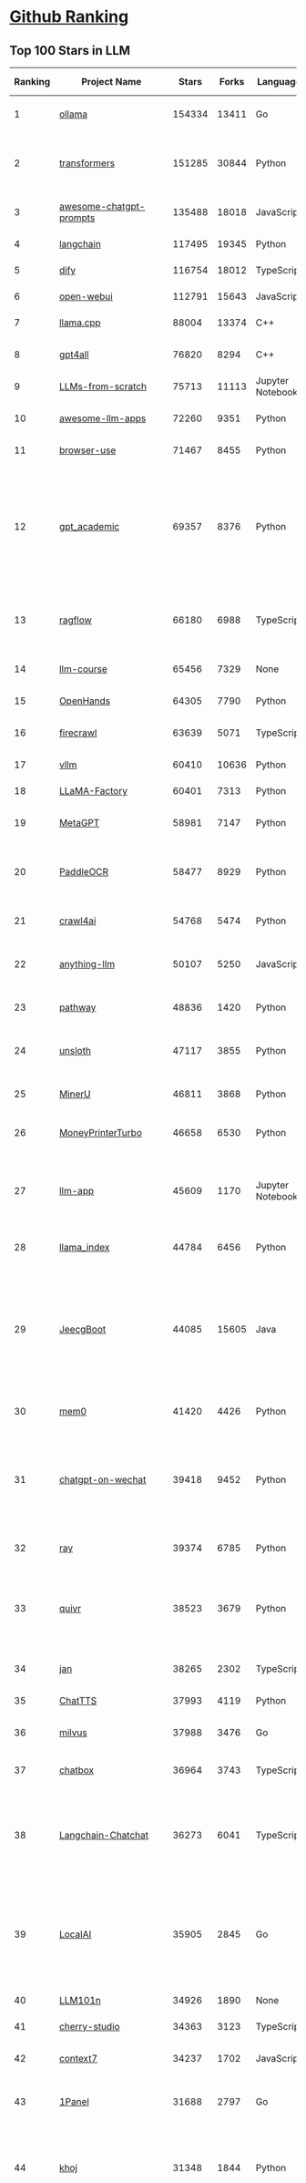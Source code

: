 [Github Ranking](../README.md)
==========

## Top 100 Stars in LLM

| Ranking | Project Name | Stars | Forks | Language | Open Issues | Description | Last Commit |
| ------- | ------------ | ----- | ----- | -------- | ----------- | ----------- | ----------- |
| 1 | [ollama](https://github.com/ollama/ollama) | 154334 | 13411 | Go | 1834 | Get up and running with OpenAI gpt-oss, DeepSeek-R1, Gemma 3 and other models. | 2025-10-18T01:39:18Z |
| 2 | [transformers](https://github.com/huggingface/transformers) | 151285 | 30844 | Python | 1072 | 🤗 Transformers: the model-definition framework for state-of-the-art machine learning models in text, vision, audio, and multimodal models, for both inference and training.  | 2025-10-18T18:31:40Z |
| 3 | [awesome-chatgpt-prompts](https://github.com/f/awesome-chatgpt-prompts) | 135488 | 18018 | JavaScript | 0 | This repo includes ChatGPT prompt curation to use ChatGPT and other LLM tools better. | 2025-10-14T17:23:13Z |
| 4 | [langchain](https://github.com/langchain-ai/langchain) | 117495 | 19345 | Python | 162 | 🦜🔗 Build context-aware reasoning applications | 2025-10-17T22:45:31Z |
| 5 | [dify](https://github.com/langgenius/dify) | 116754 | 18012 | TypeScript | 482 | Production-ready platform for agentic workflow development. | 2025-10-19T03:40:23Z |
| 6 | [open-webui](https://github.com/open-webui/open-webui) | 112791 | 15643 | JavaScript | 239 | User-friendly AI Interface (Supports Ollama, OpenAI API, ...) | 2025-10-17T17:42:17Z |
| 7 | [llama.cpp](https://github.com/ggml-org/llama.cpp) | 88004 | 13374 | C++ | 285 | LLM inference in C/C++ | 2025-10-18T20:34:39Z |
| 8 | [gpt4all](https://github.com/nomic-ai/gpt4all) | 76820 | 8294 | C++ | 705 | GPT4All: Run Local LLMs on Any Device. Open-source and available for commercial use. | 2025-05-27T20:05:19Z |
| 9 | [LLMs-from-scratch](https://github.com/rasbt/LLMs-from-scratch) | 75713 | 11113 | Jupyter Notebook | 3 | Implement a ChatGPT-like LLM in PyTorch from scratch, step by step | 2025-10-17T01:37:33Z |
| 10 | [awesome-llm-apps](https://github.com/Shubhamsaboo/awesome-llm-apps) | 72260 | 9351 | Python | 4 | Collection of awesome LLM apps with AI Agents and RAG using OpenAI, Anthropic, Gemini and opensource models. | 2025-10-18T00:40:12Z |
| 11 | [browser-use](https://github.com/browser-use/browser-use) | 71467 | 8455 | Python | 130 | 🌐 Make websites accessible for AI agents. Automate tasks online with ease. | 2025-10-19T03:49:54Z |
| 12 | [gpt_academic](https://github.com/binary-husky/gpt_academic) | 69357 | 8376 | Python | 266 | 为GPT/GLM等LLM大语言模型提供实用化交互接口，特别优化论文阅读/润色/写作体验，模块化设计，支持自定义快捷按钮&函数插件，支持Python和C++等项目剖析&自译解功能，PDF/LaTex论文翻译&总结功能，支持并行问询多种LLM模型，支持chatglm3等本地模型。接入通义千问, deepseekcoder, 讯飞星火, 文心一言, llama2, rwkv, claude2, moss等。 | 2025-09-20T13:41:26Z |
| 13 | [ragflow](https://github.com/infiniflow/ragflow) | 66180 | 6988 | TypeScript | 2909 | RAGFlow is a leading open-source Retrieval-Augmented Generation (RAG) engine that fuses cutting-edge RAG with Agent capabilities to create a superior context layer for LLMs | 2025-10-18T13:09:33Z |
| 14 | [llm-course](https://github.com/mlabonne/llm-course) | 65456 | 7329 | None | 61 | Course to get into Large Language Models (LLMs) with roadmaps and Colab notebooks. | 2025-06-04T16:09:23Z |
| 15 | [OpenHands](https://github.com/All-Hands-AI/OpenHands) | 64305 | 7790 | Python | 247 | 🙌 OpenHands: Code Less, Make More | 2025-10-18T15:16:04Z |
| 16 | [firecrawl](https://github.com/firecrawl/firecrawl) | 63639 | 5071 | TypeScript | 20 | 🔥 The Web Data API for AI - Turn entire websites into LLM-ready markdown or structured data | 2025-10-18T23:10:48Z |
| 17 | [vllm](https://github.com/vllm-project/vllm) | 60410 | 10636 | Python | 1837 | A high-throughput and memory-efficient inference and serving engine for LLMs | 2025-10-19T03:09:38Z |
| 18 | [LLaMA-Factory](https://github.com/hiyouga/LLaMA-Factory) | 60401 | 7313 | Python | 707 | Unified Efficient Fine-Tuning of 100+ LLMs & VLMs (ACL 2024) | 2025-10-18T10:02:14Z |
| 19 | [MetaGPT](https://github.com/FoundationAgents/MetaGPT) | 58981 | 7147 | Python | 11 | 🌟 The Multi-Agent Framework: First AI Software Company, Towards Natural Language Programming | 2025-10-04T05:57:57Z |
| 20 | [PaddleOCR](https://github.com/PaddlePaddle/PaddleOCR) | 58477 | 8929 | Python | 153 | Turn any PDF or image document into structured data for your AI. A powerful, lightweight OCR toolkit that bridges the gap between images/PDFs and LLMs. Supports 100+ languages. | 2025-10-19T03:45:21Z |
| 21 | [crawl4ai](https://github.com/unclecode/crawl4ai) | 54768 | 5474 | Python | 185 | 🚀🤖 Crawl4AI: Open-source LLM Friendly Web Crawler & Scraper. Don't be shy, join here: https://discord.gg/jP8KfhDhyN | 2025-10-17T10:07:16Z |
| 22 | [anything-llm](https://github.com/Mintplex-Labs/anything-llm) | 50107 | 5250 | JavaScript | 259 | The all-in-one Desktop & Docker AI application with built-in RAG, AI agents, No-code agent builder, MCP compatibility,  and more. | 2025-10-16T20:35:37Z |
| 23 | [pathway](https://github.com/pathwaycom/pathway) | 48836 | 1420 | Python | 40 | Python ETL framework for stream processing, real-time analytics, LLM pipelines, and RAG. | 2025-10-17T12:07:22Z |
| 24 | [unsloth](https://github.com/unslothai/unsloth) | 47117 | 3855 | Python | 800 | Fine-tuning & Reinforcement Learning for LLMs. 🦥 Train OpenAI gpt-oss, DeepSeek-R1, Qwen3, Gemma 3, TTS 2x faster with 70% less VRAM. | 2025-10-19T01:12:04Z |
| 25 | [MinerU](https://github.com/opendatalab/MinerU) | 46811 | 3868 | Python | 100 | Transforms complex documents like PDFs into LLM-ready markdown/JSON for your Agentic workflows. | 2025-10-17T11:02:03Z |
| 26 | [MoneyPrinterTurbo](https://github.com/harry0703/MoneyPrinterTurbo) | 46658 | 6530 | Python | 197 | 利用AI大模型，一键生成高清短视频 Generate short videos with one click using AI LLM. | 2025-06-11T06:34:54Z |
| 27 | [llm-app](https://github.com/pathwaycom/llm-app) | 45609 | 1170 | Jupyter Notebook | 4 | Ready-to-run cloud templates for RAG, AI pipelines, and enterprise search with live data. 🐳Docker-friendly.⚡Always in sync with Sharepoint, Google Drive, S3, Kafka, PostgreSQL, real-time data APIs, and more. | 2025-10-03T08:32:04Z |
| 28 | [llama_index](https://github.com/run-llama/llama_index) | 44784 | 6456 | Python | 213 | LlamaIndex is the leading framework for building LLM-powered agents over your data. | 2025-10-18T02:56:52Z |
| 29 | [JeecgBoot](https://github.com/jeecgboot/JeecgBoot) | 44085 | 15605 | Java | 26 | 🔥AI低代码平台，助力企业快速实现低代码开发和构建AI应用！前后端分离架构 SpringBoot3，SpringCloud、MybatisPlus，Ant Design&Vue3、TS+vite！强大代码生成器实现前后端一键生成，无需手写代码! 引领AI低代码开发模式：AI生成→在线编码→代码生成→手工合并，解决Java项目80%重复工作，提升效率，节省成本，兼顾灵活性~ | 2025-10-17T11:31:58Z |
| 30 | [mem0](https://github.com/mem0ai/mem0) | 41420 | 4426 | Python | 283 | Universal memory layer for AI Agents; Announcing OpenMemory MCP - local and secure memory management. | 2025-10-18T21:17:03Z |
| 31 | [chatgpt-on-wechat](https://github.com/zhayujie/chatgpt-on-wechat) | 39418 | 9452 | Python | 307 | 基于大模型搭建的聊天机器人，同时支持 微信公众号、企业微信应用、飞书、钉钉 等接入，可选择ChatGPT/Claude/DeepSeek/文心一言/讯飞星火/通义千问/ Gemini/GLM-4/Kimi/LinkAI，能处理文本、语音和图片，访问操作系统和互联网，支持基于自有知识库进行定制企业智能客服。 | 2025-08-08T02:47:49Z |
| 32 | [ray](https://github.com/ray-project/ray) | 39374 | 6785 | Python | 2808 | Ray is an AI compute engine. Ray consists of a core distributed runtime and a set of AI Libraries for accelerating ML workloads. | 2025-10-19T03:41:29Z |
| 33 | [quivr](https://github.com/QuivrHQ/quivr) | 38523 | 3679 | Python | 2 | Opiniated RAG for integrating GenAI in your apps 🧠   Focus on your product rather than the RAG. Easy integration in existing products with customisation!  Any LLM: GPT4, Groq, Llama. Any Vectorstore: PGVector, Faiss. Any Files. Anyway you want.  | 2025-07-09T12:55:23Z |
| 34 | [jan](https://github.com/menloresearch/jan) | 38265 | 2302 | TypeScript | 133 | Jan is an open source alternative to ChatGPT that runs 100% offline on your computer. | 2025-10-18T15:07:41Z |
| 35 | [ChatTTS](https://github.com/2noise/ChatTTS) | 37993 | 4119 | Python | 63 | A generative speech model for daily dialogue. | 2025-07-06T15:11:14Z |
| 36 | [milvus](https://github.com/milvus-io/milvus) | 37988 | 3476 | Go | 679 | Milvus is a high-performance, cloud-native vector database built for scalable vector ANN search | 2025-10-18T08:56:01Z |
| 37 | [chatbox](https://github.com/chatboxai/chatbox) | 36964 | 3743 | TypeScript | 886 | User-friendly Desktop Client App for AI Models/LLMs (GPT, Claude, Gemini, Ollama...) | 2025-09-13T13:01:11Z |
| 38 | [Langchain-Chatchat](https://github.com/chatchat-space/Langchain-Chatchat) | 36273 | 6041 | TypeScript | 35 | Langchain-Chatchat（原Langchain-ChatGLM）基于 Langchain 与 ChatGLM, Qwen 与 Llama 等语言模型的 RAG 与 Agent 应用 \| Langchain-Chatchat (formerly langchain-ChatGLM), local knowledge based LLM (like ChatGLM, Qwen and Llama) RAG and Agent app with langchain  | 2025-09-29T06:47:27Z |
| 39 | [LocalAI](https://github.com/mudler/LocalAI) | 35905 | 2845 | Go | 278 | :robot: The free, Open Source alternative to OpenAI, Claude and others. Self-hosted and local-first. Drop-in replacement for OpenAI,  running on consumer-grade hardware. No GPU required. Runs gguf, transformers, diffusers and many more. Features: Generate Text, Audio, Video, Images, Voice Cloning, Distributed, P2P and decentralized inference | 2025-10-18T21:09:47Z |
| 40 | [LLM101n](https://github.com/karpathy/LLM101n) | 34926 | 1890 | None | 0 | LLM101n: Let's build a Storyteller | 2024-08-01T01:20:33Z |
| 41 | [cherry-studio](https://github.com/CherryHQ/cherry-studio) | 34363 | 3123 | TypeScript | 410 | 🍒 Cherry Studio is a desktop client that supports for multiple LLM providers. | 2025-10-18T19:54:52Z |
| 42 | [context7](https://github.com/upstash/context7) | 34237 | 1702 | JavaScript | 83 | Context7 MCP Server -- Up-to-date code documentation for LLMs and AI code editors | 2025-10-18T19:39:10Z |
| 43 | [1Panel](https://github.com/1Panel-dev/1Panel) | 31688 | 2797 | Go | 545 | 🔥 1Panel provides an intuitive web interface and MCP Server to manage websites, files, containers, databases, and LLMs on a Linux server. | 2025-10-18T14:49:49Z |
| 44 | [khoj](https://github.com/khoj-ai/khoj) | 31348 | 1844 | Python | 76 | Your AI second brain. Self-hostable. Get answers from the web or your docs. Build custom agents, schedule automations, do deep research. Turn any online or local LLM into your personal, autonomous AI (gpt, claude, gemini, llama, qwen, mistral). Get started - free. | 2025-09-16T09:17:58Z |
| 45 | [litellm](https://github.com/BerriAI/litellm) | 30063 | 4404 | Python | 1030 | Python SDK, Proxy Server (LLM Gateway) to call 100+ LLM APIs in OpenAI format - [Bedrock, Azure, OpenAI, VertexAI, Cohere, Anthropic, Sagemaker, HuggingFace, Replicate, Groq] | 2025-10-19T03:41:30Z |
| 46 | [Mr.-Ranedeer-AI-Tutor](https://github.com/JushBJJ/Mr.-Ranedeer-AI-Tutor) | 29663 | 3379 | None | 14 | A GPT-4 AI Tutor Prompt for customizable personalized learning experiences. | 2025-09-30T08:08:00Z |
| 47 | [continue](https://github.com/continuedev/continue) | 29384 | 3647 | TypeScript | 637 | ⏩ Ship faster with Continuous AI. Build and run custom agents across your IDE, terminal, and CI | 2025-10-18T15:54:33Z |
| 48 | [graphrag](https://github.com/microsoft/graphrag) | 28710 | 3004 | Python | 90 | A modular graph-based Retrieval-Augmented Generation (RAG) system | 2025-10-18T01:34:47Z |
| 49 | [llm.c](https://github.com/karpathy/llm.c) | 27872 | 3233 | Cuda | 89 | LLM training in simple, raw C/CUDA | 2025-06-26T17:03:40Z |
| 50 | [one-api](https://github.com/songquanpeng/one-api) | 27614 | 5454 | JavaScript | 883 | LLM API 管理 & 分发系统，支持 OpenAI、Azure、Anthropic Claude、Google Gemini、DeepSeek、字节豆包、ChatGLM、文心一言、讯飞星火、通义千问、360 智脑、腾讯混元等主流模型，统一 API 适配，可用于 key 管理与二次分发。单可执行文件，提供 Docker 镜像，一键部署，开箱即用。LLM API management & key redistribution system, unifying multiple providers under a single API. Single binary, Docker-ready, with an English UI. | 2025-07-18T18:11:50Z |
| 51 | [ChatDev](https://github.com/OpenBMB/ChatDev) | 27593 | 3466 | Python | 25 | Create Customized Software using Natural Language Idea (through LLM-powered Multi-Agent Collaboration) | 2025-09-23T12:40:26Z |
| 52 | [storm](https://github.com/stanford-oval/storm) | 27519 | 2495 | Python | 57 | An LLM-powered knowledge curation system that researches a topic and generates a full-length report with citations. | 2025-09-30T18:07:21Z |
| 53 | [void](https://github.com/voideditor/void) | 27299 | 2080 | TypeScript | 260 | None | 2025-08-07T00:07:32Z |
| 54 | [semantic-kernel](https://github.com/microsoft/semantic-kernel) | 26481 | 4300 | C# | 495 | Integrate cutting-edge LLM technology quickly and easily into your apps | 2025-10-17T15:58:38Z |
| 55 | [FastGPT](https://github.com/labring/FastGPT) | 26044 | 6698 | TypeScript | 603 | FastGPT is a knowledge-based platform built on the LLMs, offers a comprehensive suite of out-of-the-box capabilities such as data processing, RAG retrieval, and visual AI workflow orchestration, letting you easily develop and deploy complex question-answering systems without the need for extensive setup or configuration. | 2025-10-18T05:40:14Z |
| 56 | [composio](https://github.com/ComposioHQ/composio) | 25801 | 4361 | TypeScript | 27 | Composio equips your AI agents & LLMs with 100+ high-quality integrations via function calling | 2025-10-17T12:35:55Z |
| 57 | [Awesome-LLM](https://github.com/Hannibal046/Awesome-LLM) | 25300 | 2143 | None | 8 | Awesome-LLM: a curated list of Large Language Model | 2025-07-31T02:38:24Z |
| 58 | [self-llm](https://github.com/datawhalechina/self-llm) | 25236 | 2531 | Jupyter Notebook | 144 | 《开源大模型食用指南》针对中国宝宝量身打造的基于Linux环境快速微调（全参数/Lora）、部署国内外开源大模型（LLM）/多模态大模型（MLLM）教程 | 2025-10-09T11:19:14Z |
| 59 | [CopilotKit](https://github.com/CopilotKit/CopilotKit) | 24489 | 3273 | TypeScript | 309 | React UI + elegant infrastructure for AI Copilots, AI chatbots, and in-app AI agents. The Agentic last-mile 🪁 | 2025-10-18T13:48:31Z |
| 60 | [JARVIS](https://github.com/microsoft/JARVIS) | 24410 | 2052 | Python | 159 | JARVIS, a system to connect LLMs with ML community. Paper: https://arxiv.org/pdf/2303.17580.pdf | 2025-07-29T13:44:13Z |
| 61 | [BitNet](https://github.com/microsoft/BitNet) | 24216 | 1868 | Python | 126 | Official inference framework for 1-bit LLMs | 2025-06-03T06:14:20Z |
| 62 | [chroma](https://github.com/chroma-core/chroma) | 23953 | 1878 | Rust | 244 | Open-source search and retrieval database for AI applications. | 2025-10-19T01:56:45Z |
| 63 | [gpt-researcher](https://github.com/assafelovic/gpt-researcher) | 23858 | 3153 | Python | 128 | An LLM agent that conducts deep research (local and web) on any given topic and generates a long report with citations. | 2025-10-16T18:30:02Z |
| 64 | [gitleaks](https://github.com/gitleaks/gitleaks) | 23660 | 1813 | Go | 219 | Find secrets with Gitleaks 🔑 | 2025-10-16T18:53:01Z |
| 65 | [llamafile](https://github.com/Mozilla-Ocho/llamafile) | 23218 | 1227 | C++ | 170 | Distribute and run LLMs with a single file. | 2025-06-30T19:03:06Z |
| 66 | [haystack](https://github.com/deepset-ai/haystack) | 23078 | 2437 | Python | 110 | AI orchestration framework to build customizable, production-ready LLM applications. Connect components (models, vector DBs, file converters) to pipelines or agents that can interact with your data. With advanced retrieval methods, it's best suited for building RAG, question answering, semantic search or conversational agent chatbots. | 2025-10-17T20:27:55Z |
| 67 | [TradingAgents](https://github.com/TauricResearch/TradingAgents) | 23063 | 4243 | Python | 126 | TradingAgents: Multi-Agents LLM Financial Trading Framework | 2025-10-09T07:34:10Z |
| 68 | [system_prompts_leaks](https://github.com/asgeirtj/system_prompts_leaks) | 22947 | 3512 | JavaScript | 0 | Collection of extracted System Prompts from popular chatbots like ChatGPT, Claude & Gemini | 2025-10-18T16:23:39Z |
| 69 | [mlflow](https://github.com/mlflow/mlflow) | 22558 | 4910 | Python | 1545 | The open source developer platform to build AI/LLM applications and models with confidence. Enhance your AI applications with end-to-end tracking, observability, and evaluations, all in one integrated platform. | 2025-10-19T03:00:46Z |
| 70 | [RAG_Techniques](https://github.com/NirDiamant/RAG_Techniques) | 22445 | 2521 | Jupyter Notebook | 7 | This repository showcases various advanced techniques for Retrieval-Augmented Generation (RAG) systems. RAG systems combine information retrieval with generative models to provide accurate and contextually rich responses. | 2025-10-08T16:38:05Z |
| 71 | [pandas-ai](https://github.com/sinaptik-ai/pandas-ai) | 22301 | 2179 | Python | 12 | Chat with your database or your datalake (SQL, CSV, parquet). PandasAI makes data analysis conversational using LLMs and RAG. | 2025-10-13T08:25:24Z |
| 72 | [agenticSeek](https://github.com/Fosowl/agenticSeek) | 22192 | 2366 | Python | 29 | Fully Local Manus AI. No APIs, No $200 monthly bills. Enjoy an autonomous agent that thinks, browses the web, and code for the sole cost of electricity. 🔔 Official updates only via twitter @Martin993886460 (Beware of fake account) | 2025-09-14T18:15:49Z |
| 73 | [LightRAG](https://github.com/HKUDS/LightRAG) | 21880 | 3264 | Python | 160 | [EMNLP2025] "LightRAG: Simple and Fast Retrieval-Augmented Generation" | 2025-10-18T04:44:20Z |
| 74 | [unilm](https://github.com/microsoft/unilm) | 21779 | 2663 | Python | 637 | Large-scale Self-supervised Pre-training Across Tasks, Languages, and Modalities | 2025-07-03T09:28:33Z |
| 75 | [llm-cookbook](https://github.com/datawhalechina/llm-cookbook) | 21727 | 2596 | Jupyter Notebook | 3 | 面向开发者的 LLM 入门教程，吴恩达大模型系列课程中文版 | 2025-06-12T14:48:07Z |
| 76 | [Scrapegraph-ai](https://github.com/ScrapeGraphAI/Scrapegraph-ai) | 21592 | 1863 | Python | 13 | Python scraper based on AI | 2025-10-04T14:52:26Z |
| 77 | [mlc-llm](https://github.com/mlc-ai/mlc-llm) | 21490 | 1839 | Python | 299 | Universal LLM Deployment Engine with ML Compilation | 2025-10-13T04:17:54Z |
| 78 | [Awesome-Chinese-LLM](https://github.com/HqWu-HITCS/Awesome-Chinese-LLM) | 21445 | 2045 | None | 5 | 整理开源的中文大语言模型，以规模较小、可私有化部署、训练成本较低的模型为主，包括底座模型，垂直领域微调及应用，数据集与教程等。 | 2025-05-19T06:11:57Z |
| 79 | [llm-action](https://github.com/liguodongiot/llm-action) | 21387 | 2508 | HTML | 15 | 本项目旨在分享大模型相关技术原理以及实战经验（大模型工程化、大模型应用落地） | 2025-10-10T12:46:17Z |
| 80 | [vanna](https://github.com/vanna-ai/vanna) | 20859 | 1935 | Python | 207 | 🤖 Chat with your SQL database 📊. Accurate Text-to-SQL Generation via LLMs using RAG 🔄. | 2025-10-18T04:38:43Z |
| 81 | [datasets](https://github.com/huggingface/datasets) | 20753 | 2984 | Python | 860 | 🤗 The largest hub of ready-to-use datasets for AI models with fast, easy-to-use and efficient data manipulation tools | 2025-10-17T09:59:17Z |
| 82 | [architecture.of.internet-product](https://github.com/davideuler/architecture.of.internet-product) | 20564 | 4735 | HTML | 4 | 互联网公司技术架构，微信/淘宝/微博/腾讯/阿里/美团点评/百度/OpenAI/Google/Facebook/Amazon/eBay的架构，欢迎PR补充 | 2024-02-17T12:02:24Z |
| 83 | [goose](https://github.com/block/goose) | 20374 | 1851 | Rust | 241 | an open source, extensible AI agent that goes beyond code suggestions - install, execute, edit, and test with any LLM | 2025-10-18T23:36:34Z |
| 84 | [happy-llm](https://github.com/datawhalechina/happy-llm) | 20091 | 1744 | Jupyter Notebook | 20 | 📚 从零开始的大语言模型原理与实践教程 | 2025-10-17T12:25:38Z |
| 85 | [crawlee](https://github.com/apify/crawlee) | 19965 | 1035 | TypeScript | 170 | Crawlee—A web scraping and browser automation library for Node.js to build reliable crawlers. In JavaScript and TypeScript. Extract data for AI, LLMs, RAG, or GPTs. Download HTML, PDF, JPG, PNG, and other files from websites. Works with Puppeteer, Playwright, Cheerio, JSDOM, and raw HTTP. Both headful and headless mode. With proxy rotation. | 2025-10-17T15:43:12Z |
| 86 | [peft](https://github.com/huggingface/peft) | 19842 | 2066 | Python | 21 | 🤗 PEFT: State-of-the-art Parameter-Efficient Fine-Tuning. | 2025-10-17T14:24:46Z |
| 87 | [repomix](https://github.com/yamadashy/repomix) | 19754 | 891 | TypeScript | 113 | 📦 Repomix is a powerful tool that packs your entire repository into a single, AI-friendly file. Perfect for when you need to feed your codebase to Large Language Models (LLMs) or other AI tools like Claude, ChatGPT, DeepSeek, Perplexity, Gemini, Gemma, Llama, Grok, and more. | 2025-10-18T07:53:06Z |
| 88 | [Qwen](https://github.com/QwenLM/Qwen) | 19525 | 1624 | Python | 17 | The official repo of Qwen (通义千问) chat & pretrained large language model proposed by Alibaba Cloud. | 2025-09-30T10:18:02Z |
| 89 | [SillyTavern](https://github.com/SillyTavern/SillyTavern) | 19249 | 4106 | JavaScript | 311 | LLM Frontend for Power Users. | 2025-10-18T22:20:10Z |
| 90 | [sglang](https://github.com/sgl-project/sglang) | 19056 | 3090 | Python | 541 | SGLang is a fast serving framework for large language models and vision language models. | 2025-10-19T03:37:43Z |
| 91 | [Chinese-LLaMA-Alpaca](https://github.com/ymcui/Chinese-LLaMA-Alpaca) | 18930 | 1877 | Python | 1 | 中文LLaMA&Alpaca大语言模型+本地CPU/GPU训练部署 (Chinese LLaMA & Alpaca LLMs) | 2025-07-15T00:53:02Z |
| 92 | [letta](https://github.com/letta-ai/letta) | 18837 | 1953 | Python | 28 | Letta is the platform for building stateful agents: open AI with advanced memory that can learn and self-improve over time. | 2025-10-15T21:49:23Z |
| 93 | [MaxKB](https://github.com/1Panel-dev/MaxKB) | 18695 | 2425 | Python | 92 | 🔥 MaxKB is an open-source platform for building enterprise-grade agents.  MaxKB 是强大易用的开源企业级智能体平台。 | 2025-10-17T10:13:15Z |
| 94 | [ai-engineering-hub](https://github.com/patchy631/ai-engineering-hub) | 18654 | 3149 | Jupyter Notebook | 30 | In-depth tutorials on LLMs, RAGs and real-world AI agent applications. | 2025-10-09T13:12:00Z |
| 95 | [ai](https://github.com/vercel/ai) | 18593 | 3118 | TypeScript | 749 | The AI Toolkit for TypeScript. From the creators of Next.js, the AI SDK is a free open-source library for building AI-powered applications and agents  | 2025-10-19T02:56:30Z |
| 96 | [suna](https://github.com/kortix-ai/suna) | 18354 | 3117 | TypeScript | 210 | Kortix – build, manage and train AI Agents. Fully Open Source. | 2025-10-18T20:53:23Z |
| 97 | [opcode](https://github.com/winfunc/opcode) | 18280 | 1383 | TypeScript | 230 | A powerful GUI app and Toolkit for Claude Code - Create custom agents, manage interactive Claude Code sessions, run secure background agents, and more. | 2025-10-16T12:05:56Z |
| 98 | [llama-cookbook](https://github.com/meta-llama/llama-cookbook) | 17952 | 2626 | Jupyter Notebook | 19 | Welcome to the Llama Cookbook! This is your go to guide for Building with Llama: Getting started with Inference, Fine-Tuning, RAG. We also show you how to solve end to end problems using Llama model family and using them on various provider services   | 2025-10-17T15:17:32Z |
| 99 | [SWE-agent](https://github.com/SWE-agent/SWE-agent) | 17604 | 1851 | Python | 48 | SWE-agent takes a GitHub issue and tries to automatically fix it, using your LM of choice. It can also be employed for offensive cybersecurity or competitive coding challenges. [NeurIPS 2024]  | 2025-10-18T03:26:13Z |
| 100 | [Janus](https://github.com/deepseek-ai/Janus) | 17576 | 2240 | Python | 157 | Janus-Series: Unified Multimodal Understanding and Generation Models | 2025-02-01T07:58:29Z |

